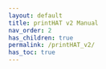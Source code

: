 ```yaml
---
layout: default
title: printHAT v2 Manual
nav_order: 2
has_children: true
permalink: /printHAT_v2/
has_toc: true
---
```

